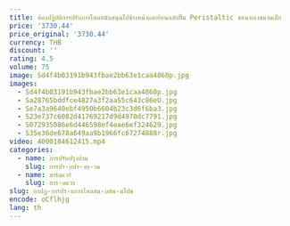 ```yaml
---
title: ห้องปฏิบัติการปรับการไหลสนับสนุนไปข้างหน้าและย้อนกลับปั๊ม Peristaltic ของเหลวขนาดเล็ก
price: '3730.44'
price_original: '3730.44'
currency: THB
discount: ''
rating: 4.5
volume: 75
image: Sd4f4b03191b943fbae2bb63e1caa4860p.jpg
images:
  - Sd4f4b03191b943fbae2bb63e1caa4860p.jpg
  - Sa28765bddfce4827a3f2aa55c643c86eU.jpg
  - Se7a3a9640ebf4950b6604b23c3d6f6ba3.jpg
  - S23e737c6082d41769217d9d4970dc7791.jpg
  - S072935086e6d446598ef4eae6ef324629.jpg
  - S35e36de678a649aa9b1966fc67274888r.jpg
video: 4000184612415.mp4
categories:
  - name: การปรับปรุงบ้าน
    slug: การปร-บปร-งบ-าน
  - name: ฮาร์ดแวร์
    slug: ฮาร-ดแวร
slug: องปฏ-การปร-บการไหลสน-บสน-นไปข
encode: oCflhjg
lang: th
---
```

  